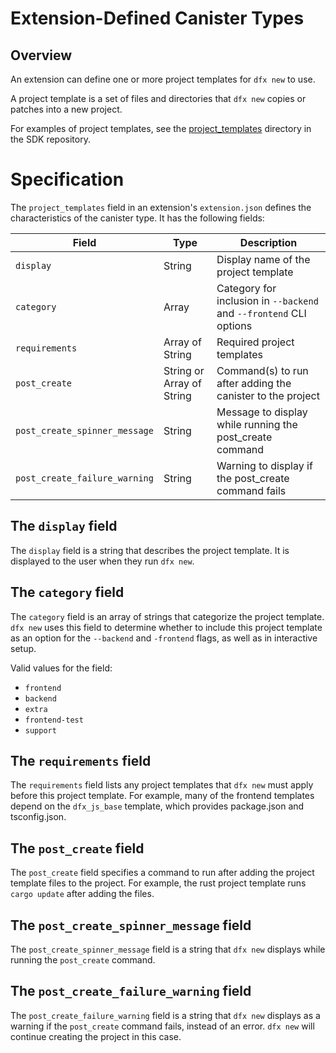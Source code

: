 # Extension-Defined Canister Types

## Overview

An extension can define one or more project templates for `dfx new` to use.

A project template is a set of files and directories that `dfx new` copies or patches into a new project.

For examples of project templates, see the [project_templates] directory in the SDK repository.

# Specification

The `project_templates` field in an extension's `extension.json` defines the
characteristics of the canister type.  It has the following fields:

| Field                        | Type                      | Description                                                       |
|------------------------------|---------------------------|-------------------------------------------------------------------|
| `display`                    | String                    | Display name of the project template                              |
| `category`                   | Array                     | Category for inclusion in `--backend` and `--frontend` CLI options |
| `requirements`               | Array of String           | Required project templates                                        |
| `post_create`                | String or Array of String | Command(s) to run after adding the canister to the project        |
| `post_create_spinner_message` | String                    | Message to display while running the post_create command         |
| `post_create_failure_warning` | String                    | Warning to display if the post_create command fails              |

## The `display` field

The `display` field is a string that describes the project template.
It is displayed to the user when they run `dfx new`.

## The `category` field

The `category` field is an array of strings that categorize the project template.
`dfx new` uses this field to determine whether to include this project template
as an option for the `--backend` and `-frontend` flags, as well as in interactive setup.

Valid values for the field:
- `frontend`
- `backend`
- `extra`
- `frontend-test`
- `support`

## The `requirements` field

The `requirements` field lists any project templates that `dfx new` must apply before this project template.
For example, many of the frontend templates depend on the `dfx_js_base` template, which provides
package.json and tsconfig.json.

## The `post_create` field

The `post_create` field specifies a command to run after adding the project template files to the project.
For example, the rust project template runs `cargo update` after adding the files.

## The `post_create_spinner_message` field

The `post_create_spinner_message` field is a string that `dfx new` displays while running the `post_create` command.

## The `post_create_failure_warning` field

The `post_create_failure_warning` field is a string that `dfx new` displays as a warning if the `post_create` command fails,
instead of an error. `dfx new` will continue creating the project in this case.

[project_templates]: https://github.com/dfinity/sdk/tree/master/src/dfx/assets/project_templates
